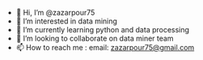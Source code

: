 - 👋 Hi, I’m @zazarpour75
- 👀 I’m interested in data mining
- 🌱 I’m currently learning python and data processing
- 💞️ I’m looking to collaborate on data miner team
- 📫 How to reach me : email: zazarpour75@gmail.com

<!---
zazarpour75/zazarpour75 is a ✨ special ✨ repository because its `README.md` (this file) appears on your GitHub profile.
You can click the Preview link to take a look at your changes.
--->
